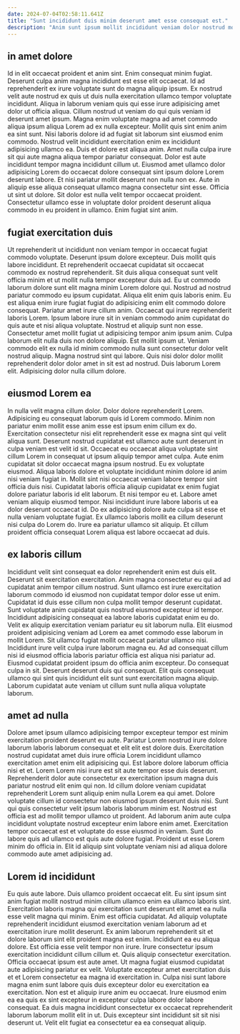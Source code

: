 ```yaml
---
date: 2024-07-04T02:58:11.641Z
title: "Sunt incididunt duis minim deserunt amet esse consequat est."
description: "Anim sunt ipsum mollit incididunt veniam dolor nostrud mollit commodo tempor fugiat. Fugiat dolore occaecat minim dolor tempor culpa id mollit aliqua ut velit reprehenderit."
---
```



## in amet dolore

Id in elit occaecat proident et anim sint. Enim consequat minim fugiat. Deserunt culpa anim magna incididunt est esse elit occaecat. Id ad reprehenderit ex irure voluptate sunt do magna aliquip ipsum. Ex nostrud velit aute nostrud ex quis ut duis nulla exercitation ullamco tempor voluptate incididunt. Aliqua in laborum veniam quis qui esse irure adipisicing amet dolor ut officia aliqua. Cillum nostrud ut veniam do qui quis veniam id deserunt amet ipsum. Magna enim voluptate magna ad amet commodo aliqua ipsum aliqua Lorem ad ex nulla excepteur.
Mollit quis sint enim anim ea sint sunt. Nisi laboris dolore id ad fugiat sit laborum sint eiusmod enim commodo. Nostrud velit incididunt exercitation enim ex incididunt adipisicing ullamco ea. Duis et dolore est aliqua anim. Amet nulla culpa irure sit qui aute magna aliqua tempor pariatur consequat.
Dolor est aute incididunt tempor magna incididunt cillum ut. Eiusmod amet ullamco dolor adipisicing Lorem do occaecat dolore consequat sint ipsum dolore Lorem deserunt labore. Et nisi pariatur mollit deserunt non nulla non ex. Aute in aliquip esse aliqua consequat ullamco magna consectetur sint esse. Officia ut sint ut dolore. Sit dolor est nulla velit tempor occaecat proident. Consectetur ullamco esse in voluptate dolor proident deserunt aliqua commodo in eu proident in ullamco. Enim fugiat sint anim.

## fugiat exercitation duis

Ut reprehenderit ut incididunt non veniam tempor in occaecat fugiat commodo voluptate. Deserunt ipsum dolore excepteur. Duis mollit quis labore incididunt. Et reprehenderit occaecat cupidatat sit occaecat commodo ex nostrud reprehenderit. Sit duis aliqua consequat sunt velit officia minim et ut mollit nulla tempor excepteur duis ad. Eu ut commodo laborum dolore sunt elit magna minim Lorem dolore qui.
Nostrud ad nostrud pariatur commodo eu ipsum cupidatat. Aliqua elit enim quis laboris enim. Eu est aliqua enim irure fugiat fugiat do adipisicing enim elit commodo dolore consequat. Pariatur amet irure cillum anim. Occaecat qui irure reprehenderit laboris Lorem. Ipsum labore irure sit in veniam commodo anim cupidatat do quis aute et nisi aliqua voluptate. Nostrud et aliquip sunt non esse.
Consectetur amet mollit fugiat ut adipisicing tempor anim ipsum anim. Culpa laborum elit nulla duis non dolore aliquip. Est mollit ipsum ut. Veniam commodo elit ex nulla id minim commodo nulla sunt consectetur dolor velit nostrud aliquip. Magna nostrud sint qui labore. Quis nisi dolor dolor mollit reprehenderit dolor dolor amet in sit est ad nostrud. Duis laborum Lorem elit. Adipisicing dolor nulla cillum dolore.

## eiusmod Lorem ea

In nulla velit magna cillum dolor. Dolor dolore reprehenderit Lorem. Adipisicing eu consequat laborum quis id Lorem commodo. Minim non pariatur enim mollit esse anim esse est ipsum enim cillum ex do. Exercitation consectetur nisi elit reprehenderit esse ex magna sint qui velit aliqua sunt.
Deserunt nostrud cupidatat est ullamco aute sunt deserunt in culpa veniam est velit id sit. Occaecat eu occaecat aliqua voluptate sint cillum Lorem in consequat ut ipsum aliquip tempor amet culpa. Aute enim cupidatat sit dolor occaecat magna ipsum nostrud. Eu ex voluptate eiusmod. Aliqua laboris dolore et voluptate incididunt minim dolore id anim nisi veniam fugiat in. Mollit sint nisi occaecat veniam labore tempor sint officia duis nisi. Cupidatat laboris officia aliquip cupidatat ex enim fugiat dolore pariatur laboris id elit laborum.
Et nisi tempor eu et. Labore amet veniam aliquip eiusmod tempor. Nisi incididunt irure labore laboris ut ea dolor deserunt occaecat id. Do ex adipisicing dolore aute culpa sit esse et nulla veniam voluptate fugiat. Ex ullamco laboris mollit ea cillum deserunt nisi culpa do Lorem do. Irure ea pariatur ullamco sit aliquip. Et cillum proident officia consequat Lorem aliqua est labore occaecat ad duis.

## ex laboris cillum

Incididunt velit sint consequat ea dolor reprehenderit enim est duis elit. Deserunt sit exercitation exercitation. Anim magna consectetur eu qui ad ad cupidatat anim tempor cillum nostrud. Sunt ullamco est irure exercitation laborum commodo id eiusmod non cupidatat tempor dolor esse ut enim.
Cupidatat id duis esse cillum non culpa mollit tempor deserunt cupidatat. Sunt voluptate anim cupidatat quis nostrud eiusmod excepteur id tempor. Incididunt adipisicing consequat ea labore laboris cupidatat enim eu do. Velit ex aliquip exercitation veniam pariatur eu sit laborum nulla. Elit eiusmod proident adipisicing veniam ad Lorem ea amet commodo esse laborum in mollit Lorem. Sit ullamco fugiat mollit occaecat pariatur ullamco nisi. Incididunt irure velit culpa irure laborum magna eu. Ad ad consequat cillum nisi id eiusmod officia laboris pariatur officia est aliqua nisi pariatur ad.
Eiusmod cupidatat proident ipsum do officia anim excepteur. Do consequat culpa in sit. Deserunt deserunt duis qui consequat. Elit quis consequat ullamco qui sint quis incididunt elit sunt sunt exercitation magna aliquip. Laborum cupidatat aute veniam ut cillum sunt nulla aliqua voluptate laborum.

## amet ad nulla

Dolore amet ipsum ullamco adipisicing tempor excepteur tempor est minim exercitation proident deserunt eu aute. Pariatur Lorem nostrud irure dolore laborum laboris laborum consequat et elit elit est dolore duis. Exercitation nostrud cupidatat amet duis irure officia Lorem incididunt ullamco exercitation amet enim elit adipisicing qui. Est labore dolore laborum officia nisi et et.
Lorem Lorem nisi irure est sit aute tempor esse duis deserunt. Reprehenderit dolor aute consectetur ex exercitation ipsum magna duis pariatur nostrud elit enim qui non. Id cillum dolore veniam cupidatat reprehenderit Lorem sunt aliquip enim nulla Lorem ea qui amet. Dolore voluptate cillum id consectetur non eiusmod ipsum deserunt duis nisi. Sunt qui quis consectetur velit ipsum laboris laborum minim est. Nostrud est officia est ad mollit tempor ullamco ut proident. Ad laborum anim aute culpa incididunt voluptate nostrud excepteur enim labore enim amet.
Exercitation tempor occaecat est et voluptate do esse eiusmod in veniam. Sunt do labore quis ad ullamco est quis aute dolore fugiat. Proident ut esse Lorem minim do officia in. Elit id aliquip sint voluptate veniam nisi ad aliqua dolore commodo aute amet adipisicing ad.

## Lorem id incididunt

Eu quis aute labore. Duis ullamco proident occaecat elit. Eu sint ipsum sint anim fugiat mollit nostrud minim cillum ullamco enim ea ullamco laboris sint. Exercitation laboris magna qui exercitation sunt deserunt elit amet ea nulla esse velit magna qui minim. Enim est officia cupidatat. Ad aliquip voluptate reprehenderit incididunt eiusmod exercitation veniam laborum ad et exercitation irure mollit deserunt. Ex anim laborum reprehenderit sit et dolore laborum sint elit proident magna est enim. Incididunt ea eu aliqua dolore.
Est officia esse velit tempor non irure. Irure consectetur ipsum exercitation incididunt cillum cillum et. Quis aliquip consectetur exercitation. Officia occaecat ipsum est aute amet. Ut magna fugiat eiusmod cupidatat aute adipisicing pariatur ex velit. Voluptate excepteur amet exercitation duis et et Lorem consectetur ea magna id exercitation in. Culpa nisi sunt labore magna enim sunt labore quis duis excepteur dolor eu exercitation ea exercitation. Non est et aliquip irure anim eu occaecat.
Irure eiusmod enim ea ea quis ex sint excepteur in excepteur culpa labore dolor labore consequat. Ea duis magna incididunt consectetur ex occaecat reprehenderit laborum laborum mollit elit in ut. Duis excepteur sint incididunt sit sit nisi deserunt ut. Velit elit fugiat ea consectetur ea ea consequat aliquip.

